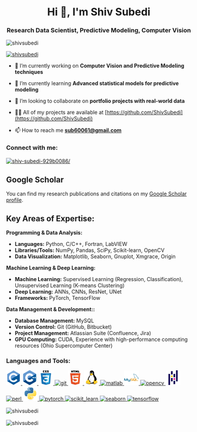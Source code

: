 
<h1 align="center">Hi 👋, I'm Shiv Subedi</h1>
<h3 align="center">Research Data Scientist, Predictive Modeling, Computer Vision</h3>


<p align="left"> <img src="https://komarev.com/ghpvc/?username=shivsubedi&label=Profile%20views&color=0e75b6&style=plastic" alt="shivsubedi" /> </p>

<p align="left"> <a href="https://github.com/ryo-ma/github-profile-trophy"><img src="https://github-profile-trophy.vercel.app/?username=shivsubedi" alt="shivsubedi" /></a> </p>

- 🔭 I’m currently working on **Computer Vision and Predictive Modeling techniques**

- 🌱 I’m currently learning **Advanced statistical models for predictive modeling**

- 👯 I’m looking to collaborate on **portfolio projects with real-world data**

- 👨‍💻 All of my projects are available at [https://github.com/ShivSubedi](https://github.com/ShivSubedi)

- 📫 How to reach me **sub60061@gmail.com**

<h3 align="left">Connect with me:</h3>
<p align="left">
<a href="https://linkedin.com/in/shiv-subedi-929b0086/" target="blank"><img align="center" src="https://raw.githubusercontent.com/rahuldkjain/github-profile-readme-generator/master/src/images/icons/Social/linked-in-alt.svg" alt="shiv-subedi-929b0086/" height="30" width="40" /></a>
</p>

## Google Scholar
You can find my research publications and citations on my [Google Scholar profile](https://scholar.google.com/citations?user=WIKDjrAAAAAJ&hl=en&authuser=1&oi=sra).

## Key Areas of Expertise:
**Programming & Data Analysis:**

* **Languages:** Python, C/C++, Fortran, LabVIEW
* **Libraries/Tools:** NumPy, Pandas, SciPy, Scikit-learn, OpenCV
* **Data Visualization:** Matplotlib, Seaborn, Gnuplot, Xmgrace, Origin

**Machine Learning & Deep Learning:**

* **Machine Learning:** Supervised Learning (Regression, Classification), Unsupervised Learning (K-means Clustering)
* **Deep Learning:**  ANNs, CNNs, ResNet, UNet
* **Frameworks:** PyTorch, TensorFlow

**Data Management & Development::**

* **Database Management:** MySQL
* **Version Control:** Git (GitHub, Bitbucket)
* **Project Management:** Atlassian Suite (Confluence, Jira)
* **GPU Computing:** CUDA, Experience with high-performance computing resources (Ohio Supercomputer Center)


<h3 align="left">Languages and Tools:</h3>
<p align="left"> <a href="https://www.cprogramming.com/" target="_blank" rel="noreferrer"> <img src="https://raw.githubusercontent.com/devicons/devicon/master/icons/c/c-original.svg" alt="c" width="40" height="40"/> </a> <a href="https://www.w3schools.com/cpp/" target="_blank" rel="noreferrer"> <img src="https://raw.githubusercontent.com/devicons/devicon/master/icons/cplusplus/cplusplus-original.svg" alt="cplusplus" width="40" height="40"/> </a> <a href="https://www.w3schools.com/css/" target="_blank" rel="noreferrer"> <img src="https://raw.githubusercontent.com/devicons/devicon/master/icons/css3/css3-original-wordmark.svg" alt="css3" width="40" height="40"/> </a> <a href="https://git-scm.com/" target="_blank" rel="noreferrer"> <img src="https://www.vectorlogo.zone/logos/git-scm/git-scm-icon.svg" alt="git" width="40" height="40"/> </a> <a href="https://www.w3.org/html/" target="_blank" rel="noreferrer"> <img src="https://raw.githubusercontent.com/devicons/devicon/master/icons/html5/html5-original-wordmark.svg" alt="html5" width="40" height="40"/> </a> <a href="https://www.linux.org/" target="_blank" rel="noreferrer"> <img src="https://raw.githubusercontent.com/devicons/devicon/master/icons/linux/linux-original.svg" alt="linux" width="40" height="40"/> </a> <a href="https://www.mathworks.com/" target="_blank" rel="noreferrer"> <img src="https://upload.wikimedia.org/wikipedia/commons/2/21/Matlab_Logo.png" alt="matlab" width="40" height="40"/> </a> <a href="https://www.mysql.com/" target="_blank" rel="noreferrer"> <img src="https://raw.githubusercontent.com/devicons/devicon/master/icons/mysql/mysql-original-wordmark.svg" alt="mysql" width="40" height="40"/> </a> <a href="https://opencv.org/" target="_blank" rel="noreferrer"> <img src="https://www.vectorlogo.zone/logos/opencv/opencv-icon.svg" alt="opencv" width="40" height="40"/> </a> <a href="https://pandas.pydata.org/" target="_blank" rel="noreferrer"> <img src="https://raw.githubusercontent.com/devicons/devicon/2ae2a900d2f041da66e950e4d48052658d850630/icons/pandas/pandas-original.svg" alt="pandas" width="40" height="40"/> </a> <a href="https://www.perl.org/" target="_blank" rel="noreferrer"> <img src="https://api.iconify.design/logos-perl.svg" alt="perl" width="40" height="40"/> </a> <a href="https://www.python.org" target="_blank" rel="noreferrer"> <img src="https://raw.githubusercontent.com/devicons/devicon/master/icons/python/python-original.svg" alt="python" width="40" height="40"/> </a> <a href="https://pytorch.org/" target="_blank" rel="noreferrer"> <img src="https://www.vectorlogo.zone/logos/pytorch/pytorch-icon.svg" alt="pytorch" width="40" height="40"/> </a> <a href="https://scikit-learn.org/" target="_blank" rel="noreferrer"> <img src="https://upload.wikimedia.org/wikipedia/commons/0/05/Scikit_learn_logo_small.svg" alt="scikit_learn" width="40" height="40"/> </a> <a href="https://seaborn.pydata.org/" target="_blank" rel="noreferrer"> <img src="https://seaborn.pydata.org/_images/logo-mark-lightbg.svg" alt="seaborn" width="40" height="40"/> </a> <a href="https://www.tensorflow.org" target="_blank" rel="noreferrer"> <img src="https://www.vectorlogo.zone/logos/tensorflow/tensorflow-icon.svg" alt="tensorflow" width="40" height="40"/> </a> </p>

<p><img align="center" src="https://github-readme-stats.vercel.app/api/top-langs?username=shivsubedi&show_icons=true&theme=cobalt&locale=en&layout=compact" alt="shivsubedi" /></p>

<p><img align="center" src="https://github-readme-streak-stats.herokuapp.com/?user=shivsubedi&theme=highcontrast" alt="shivsubedi" /></p>

